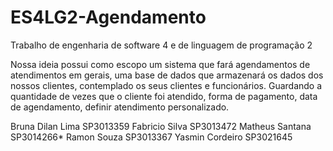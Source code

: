 # ES4LG2-Agendamento
Trabalho de engenharia de software 4 e de linguagem de programação 2

Nossa ideia possui como escopo um sistema que fará agendamentos de atendimentos em gerais, uma base de dados que armazenará os dados dos nossos clientes, contemplado os seus clientes e funcionários. Guardando a quantidade de vezes que o cliente foi atendido, forma de pagamento, data de agendamento, definir atendimento personalizado.

Bruna
Dilan Lima      SP3013359
Fabricio Silva  SP3013472 
Matheus Santana SP3014266*
Ramon Souza     SP3013367
Yasmin Cordeiro SP3021645
